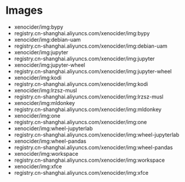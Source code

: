 # Images 
- xenocider/img:bypy
- registry.cn-shanghai.aliyuncs.com/xenocider/img:bypy
- xenocider/img:debian-uam
- registry.cn-shanghai.aliyuncs.com/xenocider/img:debian-uam
- xenocider/img:jupyter
- registry.cn-shanghai.aliyuncs.com/xenocider/img:jupyter
- xenocider/img:jupyter-wheel
- registry.cn-shanghai.aliyuncs.com/xenocider/img:jupyter-wheel
- xenocider/img:kodi
- registry.cn-shanghai.aliyuncs.com/xenocider/img:kodi
- xenocider/img:lrzsz-musl
- registry.cn-shanghai.aliyuncs.com/xenocider/img:lrzsz-musl
- xenocider/img:mldonkey
- registry.cn-shanghai.aliyuncs.com/xenocider/img:mldonkey
- xenocider/img:one
- registry.cn-shanghai.aliyuncs.com/xenocider/img:one
- xenocider/img:wheel-jupyterlab
- registry.cn-shanghai.aliyuncs.com/xenocider/img:wheel-jupyterlab
- xenocider/img:wheel-pandas
- registry.cn-shanghai.aliyuncs.com/xenocider/img:wheel-pandas
- xenocider/img:workspace
- registry.cn-shanghai.aliyuncs.com/xenocider/img:workspace
- xenocider/img:xfce
- registry.cn-shanghai.aliyuncs.com/xenocider/img:xfce
